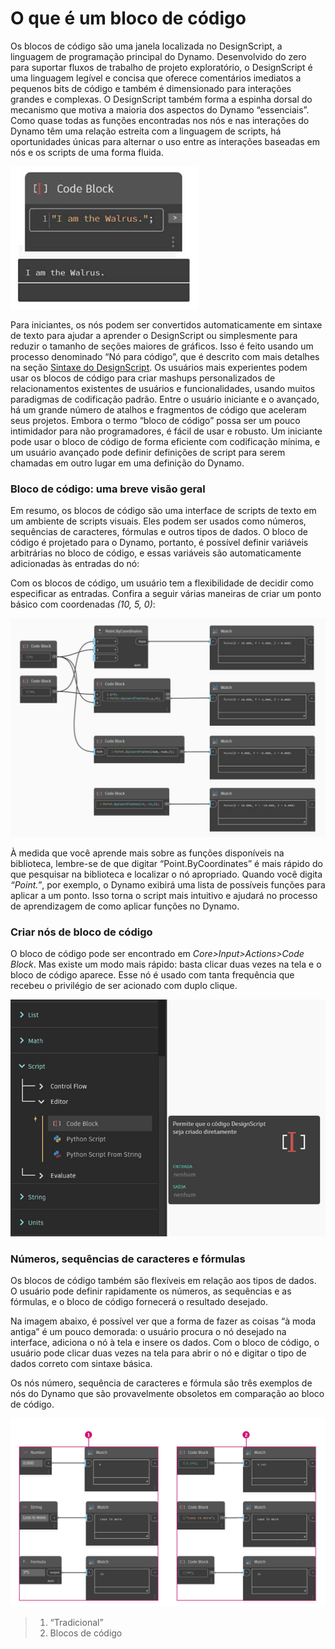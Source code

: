 # O que é um bloco de código

Os blocos de código são uma janela localizada no DesignScript, a linguagem de programação principal do Dynamo. Desenvolvido do zero para suportar fluxos de trabalho de projeto exploratório, o DesignScript é uma linguagem legível e concisa que oferece comentários imediatos a pequenos bits de código e também é dimensionado para interações grandes e complexas. O DesignScript também forma a espinha dorsal do mecanismo que motiva a maioria dos aspectos do Dynamo “essenciais”. Como quase todas as funções encontradas nos nós e nas interações do Dynamo têm uma relação estreita com a linguagem de scripts, há oportunidades únicas para alternar o uso entre as interações baseadas em nós e os scripts de uma forma fluida.  

![](../images/8-1/1/codeblock.jpg)

Para iniciantes, os nós podem ser convertidos automaticamente em sintaxe de texto para ajudar a aprender o DesignScript ou simplesmente para reduzir o tamanho de seções maiores de gráficos. Isso é feito usando um processo denominado “Nó para código”, que é descrito com mais detalhes na seção [Sintaxe do DesignScript](7-2\_design-script-syntax.md). Os usuários mais experientes podem usar os blocos de código para criar mashups personalizados de relacionamentos existentes de usuários e funcionalidades, usando muitos paradigmas de codificação padrão. Entre o usuário iniciante e o avançado, há um grande número de atalhos e fragmentos de código que aceleram seus projetos. Embora o termo “bloco de código” possa ser um pouco intimidador para não programadores, é fácil de usar e robusto. Um iniciante pode usar o bloco de código de forma eficiente com codificação mínima, e um usuário avançado pode definir definições de script para serem chamadas em outro lugar em uma definição do Dynamo.

### Bloco de código: uma breve visão geral 

Em resumo, os blocos de código são uma interface de scripts de texto em um ambiente de scripts visuais. Eles podem ser usados como números, sequências de caracteres, fórmulas e outros tipos de dados. O bloco de código é projetado para o Dynamo, portanto, é possível definir variáveis arbitrárias no bloco de código, e essas variáveis são automaticamente adicionadas às entradas do nó:

Com os blocos de código, um usuário tem a flexibilidade de decidir como especificar as entradas. Confira a seguir várias maneiras de criar um ponto básico com coordenadas _(10, 5, 0)_: 

![](../images/8-1/1/codeblockbriefoverview.jpg)

À medida que você aprende mais sobre as funções disponíveis na biblioteca, lembre-se de que digitar “Point.ByCoordinates” é mais rápido do que pesquisar na biblioteca e localizar o nó apropriado. Quando você digita _“Point.”_, por exemplo, o Dynamo exibirá uma lista de possíveis funções para aplicar a um ponto. Isso torna o script mais intuitivo e ajudará no processo de aprendizagem de como aplicar funções no Dynamo.

### Criar nós de bloco de código

O bloco de código pode ser encontrado em _Core>Input>Actions>Code Block_. Mas existe um modo mais rápido: basta clicar duas vezes na tela e o bloco de código aparece. Esse nó é usado com tanta frequência que recebeu o privilégio de ser acionado com duplo clique.

![](../images/8-1/1/creatingcodeblocknodes.jpg)

### Números, sequências de caracteres e fórmulas

Os blocos de código também são flexíveis em relação aos tipos de dados. O usuário pode definir rapidamente os números, as sequências e as fórmulas, e o bloco de código fornecerá o resultado desejado.

Na imagem abaixo, é possível ver que a forma de fazer as coisas “à moda antiga” é um pouco demorada: o usuário procura o nó desejado na interface, adiciona o nó à tela e insere os dados. Com o bloco de código, o usuário pode clicar duas vezes na tela para abrir o nó e digitar o tipo de dados correto com sintaxe básica.

Os nós número, sequência de caracteres e fórmula são três exemplos de nós do Dynamo que são provavelmente obsoletos em comparação ao bloco de código.

![](../images/8-1/1/oldschoolvscodeblocksnodes.jpg)

> 1. “Tradicional”
> 2. Blocos de código

